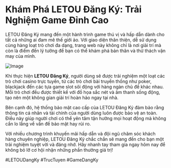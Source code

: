 # Khám Phá LETOU Đăng Ký: Trải Nghiệm Game Đỉnh Cao

LETOU Đăng Ký mang đến một hành trình game thú vị và hấp dẫn dành cho tất cả những ai đam mê thế giới ảo. Với giao diện thân thiện, dễ sử dụng cùng hàng loạt trò chơi đa dạng, trang web này không chỉ là nơi giải trí mà còn là điểm đến lý tưởng để bạn có thể khám phá bản thân và thử thách vận may của mình.

![Image](https://github.com/user-attachments/assets/bd51ea9f-0666-407b-a7a7-98ead6de688c)

Khi thực hiện **LETOU Đăng Ký**, người dùng sẽ được trải nghiệm một loạt các trò chơi casino trực tuyến, từ các trò chơi bài truyền thống như poker, blackjack đến các tựa game slot sôi động với hàng ngàn chủ đề khác nhau. Mỗi trò chơi đều được thiết kế với đồ họa sắc nét và âm thanh sống động, tạo nên một không gian giải trí hoàn hảo ngay tại nhà.

Bên cạnh đó, hệ thống bảo mật cao cấp của LETOU Đăng Ký đảm bảo rằng thông tin cá nhân và tài chính của người dùng luôn được bảo vệ an toàn. Điều này giúp người chơi có thể yên tâm tận hưởng mọi hoạt động mà không cần lo lắng về vấn đề bảo mật hay rủi ro.

Với nhiều chương trình khuyến mãi hấp dẫn và đội ngũ chăm sóc khách hàng chuyên nghiệp, LETOU Đăng Ký chắc chắn sẽ mang đến cho bạn một trải nghiệm tuyệt vời và đáng nhớ. Hãy nhanh tay tham gia ngay hôm nay để không bỏ lỡ cơ hội nhận những phần thưởng giá trị!

#LETOUDangKy #TrucTuyen #GameDangKy